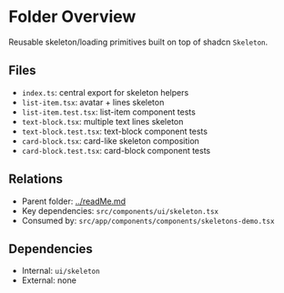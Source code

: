 # Folder Overview

Reusable skeleton/loading primitives built on top of shadcn `Skeleton`.

## Files

- `index.ts`: central export for skeleton helpers
- `list-item.tsx`: avatar + lines skeleton
- `list-item.test.tsx`: list-item component tests
- `text-block.tsx`: multiple text lines skeleton
- `text-block.test.tsx`: text-block component tests
- `card-block.tsx`: card-like skeleton composition
- `card-block.test.tsx`: card-block component tests

## Relations

- Parent folder: [../readMe.md](../readMe.md)
- Key dependencies: `src/components/ui/skeleton.tsx`
- Consumed by: `src/app/components/components/skeletons-demo.tsx`

## Dependencies

- Internal: `ui/skeleton`
- External: none
